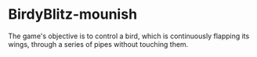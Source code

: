 # BirdyBlitz-mounish
The game's objective is to control a bird, which is continuously flapping its wings, through a series of pipes without touching them.
